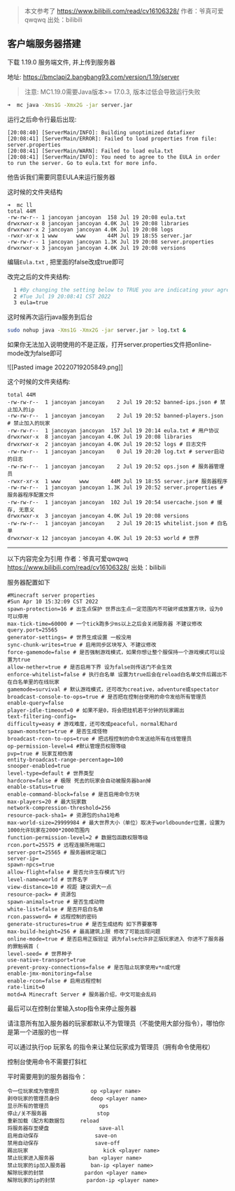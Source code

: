 

> 本文参考了  https://www.bilibili.com/read/cv16106328/ 作者：爷真可爱qwqwq 出处：bilibili 

## 客户端服务器搭建

下载 1.19.0 服务端文件, 并上传到服务器

地址:  https://bmclapi2.bangbang93.com/version/1.19/server

> 注意: MC1.19.0需要Java版本>= 17.0.3, 版本过低会导致运行失败

```bash
➜  mc java -Xms1G -Xmx2G -jar server.jar
```

运行之后命令行最后出现: 

```
[20:08:40] [ServerMain/INFO]: Building unoptimized datafixer
[20:08:41] [ServerMain/ERROR]: Failed to load properties from file: server.properties
[20:08:41] [ServerMain/WARN]: Failed to load eula.txt
[20:08:41] [ServerMain/INFO]: You need to agree to the EULA in order to run the server. Go to eula.txt for more info.
```

他告诉我们需要同意EULA来运行服务器

这时候的文件夹结构

```
➜  mc ll    
total 44M
-rw-rw-r-- 1 jancoyan jancoyan  158 Jul 19 20:08 eula.txt
drwxrwxr-x 8 jancoyan jancoyan 4.0K Jul 19 20:08 libraries
drwxrwxr-x 2 jancoyan jancoyan 4.0K Jul 19 20:08 logs
-rwxr-xr-x 1 www      www       44M Jul 19 18:55 server.jar
-rw-rw-r-- 1 jancoyan jancoyan 1.3K Jul 19 20:08 server.properties
drwxrwxr-x 3 jancoyan jancoyan 4.0K Jul 19 20:08 versions
```

编辑`Eula.txt` , 把里面的false改成true即可

改完之后的文件夹结构: 

```bash
  1 #By changing the setting below to TRUE you are indicating your agreement to our EULA (https://aka.ms/MinecraftEULA).
  2 #Tue Jul 19 20:08:41 CST 2022
  3 eula=true 
```

这时候再次运行java服务到后台

```bash
sudo nohup java -Xms1G -Xmx2G -jar server.jar > log.txt & 
```

如果你无法加入说明使用的不是正版，打开server.properties文件把online-mode改为false即可

![[Pasted image 20220719205849.png]]


这个时候的文件夹结构: 

```
total 44M
-rw-rw-r--  1 jancoyan jancoyan    2 Jul 19 20:52 banned-ips.json # 禁止加入的ip
-rw-rw-r--  1 jancoyan jancoyan    2 Jul 19 20:52 banned-players.json # 禁止加入的玩家
-rw-rw-r--  1 jancoyan jancoyan  157 Jul 19 20:14 eula.txt # 用户协议
drwxrwxr-x  8 jancoyan jancoyan 4.0K Jul 19 20:08 libraries
drwxrwxr-x  2 jancoyan jancoyan 4.0K Jul 19 20:52 logs # 日志文件
-rw-rw-r--  1 jancoyan jancoyan    0 Jul 19 20:20 log.txt # server启动的日志
-rw-rw-r--  1 jancoyan jancoyan    2 Jul 19 20:52 ops.json # 服务器管理员
-rwxr-xr-x  1 www      www       44M Jul 19 18:55 server.jar# 服务器程序
-rw-rw-r--  1 jancoyan jancoyan 1.3K Jul 19 20:52 server.properties # 服务器程序配置文件
-rw-rw-r--  1 jancoyan jancoyan  102 Jul 19 20:54 usercache.json # 缓存, 无意义
drwxrwxr-x  3 jancoyan jancoyan 4.0K Jul 19 20:08 versions
-rw-rw-r--  1 jancoyan jancoyan    2 Jul 19 20:15 whitelist.json # 白名单
drwxrwxr-x 12 jancoyan jancoyan 4.0K Jul 19 20:53 world # 世界
```

---

以下内容完全为引用 作者：爷真可爱qwqwq https://www.bilibili.com/read/cv16106328/ 出处：bilibili

服务器配置如下
```
#Minecraft server properties
#Sun Apr 10 15:32:09 CST 2022
spawn-protection=16 # 出生点保护 世界出生点一定范围内不可破坏或放置方块，设为0可以停用
max-tick-time=60000 # 一个tick跑多少ms以上之后会关闭服务器 不建议修改
query.port=25565
generator-settings= # 世界生成设置 一般没用
sync-chunk-writes=true # 启用同步区块写入 不建议修改
force-gamemode=false # 是否强制游戏模式，如果你想让整个服保持一个游戏模式可以设置为true
allow-nether=true # 是否启用下界 设为false则传送门不会生效
enforce-whitelist=false # 执行白名单 设置为true后会在reload白名单文件后踢出不在白名单里的在线玩家
gamemode=survival # 默认游戏模式，还可改为creative，adventure或spectator
broadcast-console-to-ops=true # 是否把在控制台使用的命令发给所有管理员
enable-query=false
player-idle-timeout=0 # 如果不是0，将会把挂机若干分钟的玩家踢出
text-filtering-config=
difficulty=easy # 游戏难度，还可改成peaceful，normal和hard
spawn-monsters=true # 是否生成怪物
broadcast-rcon-to-ops=true # 把远程控制的命令发送给所有在线管理员
op-permission-level=4 #默认管理员权限等级
pvp=true # 玩家互相伤害
entity-broadcast-range-percentage=100
snooper-enabled=true
level-type=default # 世界类型
hardcore=false # 极限 死去的玩家会自动被服务器ban掉
enable-status=true
enable-command-block=false # 是否启用命令方块
max-players=20 # 最大玩家数
network-compression-threshold=256
resource-pack-sha1= # 资源包的sha1哈希
max-world-size=29999984 # 最大世界大小（单位）取决于worldbounder位置，设置为1000允许玩家在2000*2000范围内
function-permission-level=2 # 数据包函数权限等级
rcon.port=25575 # 远程连接所用端口
server-port=25565 # 服务器绑定端口
server-ip=
spawn-npcs=true
allow-flight=false # 是否允许生存模式飞行
level-name=world # 世界名字
view-distance=10 # 视距 建议调大一点
resource-pack= # 资源包
spawn-animals=true # 是否生成动物
white-list=false # 是否开启白名单
rcon.password= # 远程控制的密码
generate-structures=true # 是否生成结构 如下界要塞等
max-build-height=256 # 最高建筑上限 修改了可能出现问题
online-mode=true # 是否启用正版验证 调为false允许非正版玩家进入 你进不了服务器的罪魁祸首（
level-seed= # 世界种子
use-native-transport=true
prevent-proxy-connections=false # 是否阻止玩家使用v*n或代理
enable-jmx-monitoring=false
enable-rcon=false # 启用远程控制
rate-limit=0
motd=A Minecraft Server # 服务器介绍，中文可能会乱码
```

最后可以在控制台里输入stop指令来停止服务器

请注意所有加入服务器的玩家都默认不为管理员（不能使用大部分指令），哪怕你是第一个进服的也一样

可以通过执行op 玩家名 的指令来让某位玩家成为管理员（拥有命令使用权）

控制台使用命令不需要打斜杠

平时需要用到的服务器指令：

```
令一位玩家成为管理员			op <player name>
剥夺玩家的管理员身份			deop <player name>
显示所有的管理员				ops
停止/关不服务器				stop
重新加载（配方和数据包		reload
将服务器存至硬盘				save-all
启用自动保存					save-on
禁用自动保存					save-off
踢出玩家						kick <player name>
禁止玩家进入服务器			ban <player name>
禁止玩家的ip加入服务器		ban-ip <player name>
解除玩家的封禁				pardon <player name>
解除玩家的ip的封禁			pardon-ip <player name>
```

